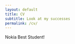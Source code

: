 ```yaml
---
layout: default
title: CV
subtitle: Look at my successes
permalink: /cv/
---
```


Nokia Best Student!
